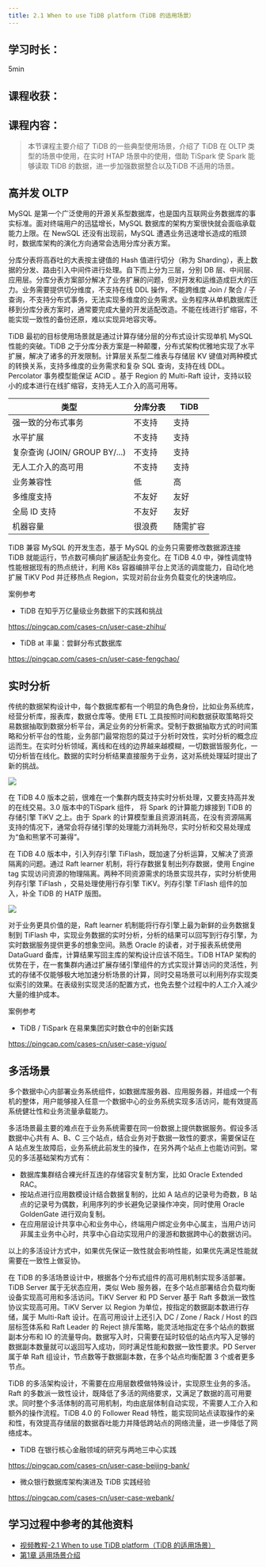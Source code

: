 ```yaml
---
title: 2.1 When to use TiDB platform（TiDB 的适用场景）
---
```


## 学习时长：

5min

## 课程收获：

<!-- 注释：一两句话简述通过这节学到了什么？ -->

## 课程内容：

> 本节课程主要介绍了 TiDB 的一些典型使用场景，介绍了 TiDB 在 OLTP 类型的场景中使用，在实时 HTAP 场景中的使用，借助 TiSpark 使 Spark 能够读取 TiDB 的数据，进一步加强数据整合以及TiDB 不适用的场景。

## 高并发 OLTP

MySQL 是第一个广泛使用的开源关系型数据库，也是国内互联网业务数据库的事实标准。面对终端用户的迅猛增长，MySQL 数据库的架构方案很快就会面临承载能力上限。在 NewSQL 还没有出现前，MySQL 遭遇业务迅速增长造成的瓶颈时，数据库架构的演化方向通常会选用分库分表方案。

分库分表将高吞吐的大表按主键值的 Hash 值进行切分（称为 Sharding），表上数据的分发、路由引入中间件进行处理。自下而上分为三层，分别 DB 层、中间层、应用层。分库分表方案部分解决了业务扩展的问题，但对开发和运维造成巨大的压力。业务需要提供切分维度，不支持在线 DDL 操作，不能跨维度 Join / 聚合 / 子查询，不支持分布式事务，无法实现多维度的业务需求。业务程序从单机数据库迁移到分库分表方案时，通常要完成大量的开发适配改造。不能在线进行扩缩容，不能实现一致性的备份还原，难以实现异地容灾等。

TiDB 最初的目标使用场景就是通过计算存储分层的分布式设计实现单机 MySQL 性能的突破。TiDB 之于分库分表方案是一种颠覆，分布式架构优雅地实现了水平扩展，解决了诸多的开发限制。计算层关系型二维表与存储层 KV 键值对两种模式的转换关系，支持多维度的业务需求和复杂 SQL 查询，支持在线 DDL。Percolator 事务模型能保证 ACID 。基于 Region 的 Multi-Raft 设计，支持以较小的成本进行在线扩缩容，支持无人工介入的高可用等。

| 类型                          | 分库分表 | TiDB     |
| ----------------------------- | -------- | -------- |
| 强一致的分布式事务            | 不支持   | 支持     |
| 水平扩展                      | 不支持   | 支持     |
| 复杂查询 (JOIN/ GROUP BY/...) | 不支持   | 支持     |
| 无人工介入的高可用            | 不支持   | 支持     |
| 业务兼容性                    | 低       | 高       |
| 多维度支持                    | 不友好   | 友好     |
| 全局 ID 支持                  | 不友好   | 友好     |
| 机器容量                      | 很浪费   | 随需扩容 |

TiDB 兼容 MySQL 的开发生态，基于 MySQL 的业务只需要修改数据源连接 TiDB 就能运行，节点数可横向扩展适配业务变化。在 TiDB 4.0 中，弹性调度特性能根据现有的热点统计，利用 K8s 容器编排平台上灵活的调度能力，自动化地扩展 TiKV Pod 并迁移热点 Region，实现对前台业务负载变化的快速响应。

案例参考

- TiDB 在知乎万亿量级业务数据下的实践和挑战

https://pingcap.com/cases-cn/user-case-zhihu/

- TiDB at 丰巢：尝鲜分布式数据库

https://pingcap.com/cases-cn/user-case-fengchao/

## 实时分析

传统的数据架构设计中，每个数据库都有一个明显的角色身份，比如业务系统库，经营分析库，报表库，数据仓库等。使用 ETL 工具按照时间和数据获取策略将交易数据抽取到数据分析平台，满足业务的分析需求。受制于数据抽取方式的时间策略和分析平台的性能，业务部门最常抱怨的莫过于分析时效性，实时分析的概念应运而生。在实时分析领域，离线和在线的边界越来越模糊，一切数据皆服务化，一切分析皆在线化。数据的实时分析结果直接服务于业务，这对系统处理延时提出了新的挑战。

![](https://book.tidb.io/session4/chapter1/1etl.png)

在 TiDB 4.0 版本之前，很难在一个集群内既支持实时分析处理，又要支持高并发的在线交易。3.0 版本中的TiSpark 组件， 将 Spark 的计算能力嫁接到 TiDB 的存储引擎 TiKV 之上。由于 Spark 的计算模型重且资源消耗高，在没有资源隔离支持的情况下，通常会将存储引擎的处理能力消耗殆尽，实时分析和交易处理成为“鱼和熊掌不可兼得”。

在 TiDB 4.0 版本中，引入列存引擎 TiFlash，既加速了分析运算，又解决了资源隔离的问题。通过 Raft learner 机制，将行存数据复制出列存数据，使用 Engine tag 实现访问资源的物理隔离。两种不同资源需求的场景实现共存，实时分析使用列存引擎 TiFlash ，交易处理使用行存引擎 TiKV。列存引擎 TiFlash 组件的加入，补全 TiDB 的 HATP 版图。

![](https://book.tidb.io/session4/chapter1/2tiflash.png)

对于业务更具价值的是，Raft learner 机制能将行存引擎上最为新鲜的业务数据复制到 TiFlash 中，实现业务数据的实时分析，分析的结果可以回写到行存引擎，为实时数据服务提供更多的想象空间。熟悉 Oracle 的读者，对于报表系统使用 DataGuard 备库，计算结果写回主库的架构设计应该不陌生。TiDB HTAP 架构的优势在于，在一套集群内通过扩展存储引擎组件的方式实现计算访问的灵活性，列式的存储不仅能够极大地加速分析场景的计算，同时交易场景可以利用列存实现类似索引的效果。在表级别实现灵活的配置方式，也免去整个过程中的人工介入减少大量的维护成本。

案例参考

- TiDB / TiSpark 在易果集团实时数仓中的创新实践

https://pingcap.com/cases-cn/user-case-yiguo/

## 多活场景

多个数据中心内部署业务系统组件，如数据库服务器、应用服务器，并组成一个有机的整体，用户能够接入任意一个数据中心的业务系统实现多活访问，能有效提高系统健壮性和业务流量承载能力。

多活场景最主要的难点在于业务系统需要在同一份数据上提供数据服务。假设多活数据中心共有 A、B、C 三个站点，结合业务对于数据一致性的要求，需要保证在 A 站点发生故障后，业务系统此前发生的操作，在另外两个站点上也能访问到。常见的多活基础架构方式有：

- 数据库集群结合裸光纤互连的存储容灾复制方案，比如 Oracle Extended RAC。
- 按站点进行应用数模设计结合数据复制的，比如 A 站点的记录号为奇数，B 站点的记录号为偶数，利用序列的步长避免记录操作冲突，同时使用 Oracle GoldenGate 进行双向复制。
- 在应用层设计共享中心和业务中心，终端用户绑定业务中心属主，当用户访问非属主业务中心时，共享中心自动实现用户的漫游和数据跨中心的数据访问。

以上的多活设计方式中，如果优先保证一致性就会影响性能，如果优先满足性能就需要在一致性上做妥协。

在 TiDB 的多活场景设计中，根据各个分布式组件的高可用机制实现多活部署。TiDB Server 属于无状态应用，类似 Web 服务器，在多个站点部署结合负载均衡设备实现高可用和多活访问。TiKV Server 和 PD Server 基于 Raft 多数派一致性协议实现高可用。TiKV Server 以 Region 为单位，按指定的数据副本数进行存储，属于 Multi-Raft 设计。在高可用设计上还引入 DC / Zone / Rack / Host 的四层标签体系和 Raft Leader 的 Reject 排斥策略，能灵活地指定在多个站点的数据副本分布和 IO 的流量导向。数据写入时，只需要在延时较低的站点内写入足够的数据副本数量就可以返回写入成功，同时满足性能和数据一致性要求。PD Server 属于单 Raft 组设计，节点数等于数据副本数，在多个站点均衡配置 3 个或者更多节点。

TiDB 的多活架构设计，不需要在应用层数模做特殊设计，实现原生业务的多活。Raft 的多数派一致性设计，既降低了多活的网络要求，又满足了数据的高可用要求。同时整个多活体制的高可用机制，均由底层体制自动实现，不需要人工介入和额外的操作流程。TiDB 4.0 的 Follower Read 特性，能实现同站点读取操作的亲和性，有效提高存储层的数据吞吐能力并降低跨站点的网络流量，进一步降低了网络成本。

- TiDB 在银行核心金融领域的研究与两地三中心实践

https://pingcap.com/cases-cn/user-case-beijing-bank/

- 微众银行数据库架构演进及 TiDB 实践经验

https://pingcap.com/cases-cn/user-case-webank/

## 学习过程中参考的其他资料

- [视频教程-2.1 When to use TiDB platform（TiDB 的适用场景）](https://university.pingcap.com/courses/TiDB%204.0%20%E5%BA%94%E7%94%A8%E5%BC%80%E5%8F%91%E6%8C%87%E5%8D%97/chapter/201-%E7%AB%A0%E8%8A%82/lesson/When-to-use-TiDB-platform)
- [ 第1章 适用场景介绍](https://book.tidb.io/session4/chapter1/scenarios.html)
